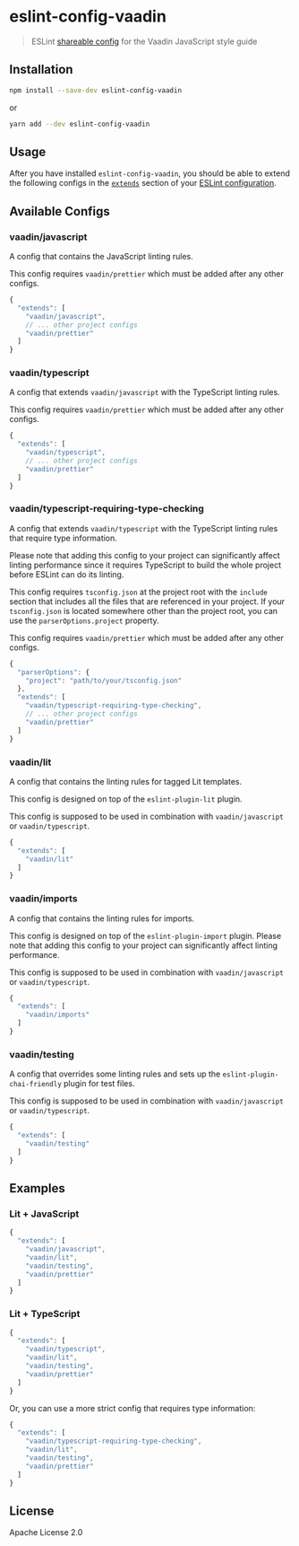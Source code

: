 # eslint-config-vaadin

> ESLint [shareable config](http://eslint.org/docs/developer-guide/shareable-configs.html) for the Vaadin JavaScript style guide

## Installation

```sh
npm install --save-dev eslint-config-vaadin
```

or

```sh
yarn add --dev eslint-config-vaadin
```

## Usage

After you have installed `eslint-config-vaadin`, you should be able to extend the following configs in the [`extends`](http://eslint.org/docs/user-guide/configuring#extending-configuration-files) section of your [ESLint configuration](http://eslint.org/docs/user-guide/configuring).

## Available Configs

### vaadin/javascript

A config that contains the JavaScript linting rules.

This config requires `vaadin/prettier` which must be added after any other configs.

```js
{
  "extends": [
    "vaadin/javascript",
    // ... other project configs
    "vaadin/prettier"
  ]
}
```

### vaadin/typescript

A config that extends `vaadin/javascript` with the TypeScript linting rules.

This config requires `vaadin/prettier` which must be added after any other configs.


```js
{
  "extends": [
    "vaadin/typescript",
    // ... other project configs
    "vaadin/prettier"
  ]
}
```

### vaadin/typescript-requiring-type-checking

A config that extends `vaadin/typescript` with the TypeScript linting rules that require type information.

Please note that adding this config to your project can significantly affect linting performance since it requires TypeScript to build the whole project before ESLint can do its linting.

This config requires `tsconfig.json` at the project root with the `include` section that includes all the files that are referenced in your project. If your `tsconfig.json` is located somewhere other than the project root, you can use the `parserOptions.project` property.

This config requires `vaadin/prettier` which must be added after any other configs.

```js
{
  "parserOptions": {
    "project": "path/to/your/tsconfig.json"
  },
  "extends": [
    "vaadin/typescript-requiring-type-checking",
    // ... other project configs
    "vaadin/prettier"
  ]
}
```

### vaadin/lit

A config that contains the linting rules for tagged Lit templates.

This config is designed on top of the `eslint-plugin-lit` plugin.

This config is supposed to be used in combination with `vaadin/javascript` or `vaadin/typescript`.

```js
{
  "extends": [
    "vaadin/lit"
  ]
}
```

### vaadin/imports

A config that contains the linting rules for imports.

This config is designed on top of the `eslint-plugin-import` plugin. Please note that adding this config to your project can significantly affect linting performance.

This config is supposed to be used in combination with `vaadin/javascript` or `vaadin/typescript`.

```js
{
  "extends": [
    "vaadin/imports"
  ]
}
```

### vaadin/testing

A config that overrides some linting rules and sets up the `eslint-plugin-chai-friendly` plugin for test files.

This config is supposed to be used in combination with `vaadin/javascript` or `vaadin/typescript`.

```js
{
  "extends": [
    "vaadin/testing"
  ]
}
```

## Examples

### Lit + JavaScript

```js
{
  "extends": [
    "vaadin/javascript",
    "vaadin/lit",
    "vaadin/testing",
    "vaadin/prettier"
  ]
}
```

### Lit + TypeScript

```js
{
  "extends": [
    "vaadin/typescript",
    "vaadin/lit",
    "vaadin/testing",
    "vaadin/prettier"
  ]
}
```

Or, you can use a more strict config that requires type information:

```js
{
  "extends": [
    "vaadin/typescript-requiring-type-checking",
    "vaadin/lit",
    "vaadin/testing",
    "vaadin/prettier"
  ]
}
```

## License

Apache License 2.0
